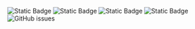 ![Static Badge](https://img.shields.io/badge/blacklists-60-000000) ![Static Badge](https://img.shields.io/badge/blacklisted-3158977-cc0000) ![Static Badge](https://img.shields.io/badge/whitelisted-2242-00CC00) ![Static Badge](https://img.shields.io/badge/streaming_blacklist-28107-000000) ![GitHub issues](https://img.shields.io/github/issues/fabriziosalmi/blacklists)
